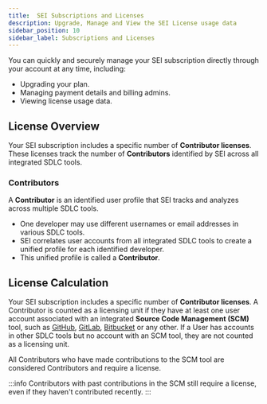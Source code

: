 ```yaml
---
title:  SEI Subscriptions and Licenses
description: Upgrade, Manage and View the SEI License usage data
sidebar_position: 10
sidebar_label: Subscriptions and Licenses
---
```


You can quickly and securely manage your SEI subscription directly through your account at any time, including:

* Upgrading your plan.
* Managing payment details and billing admins.
* Viewing license usage data.

## License Overview

Your SEI subscription includes a specific number of **Contributor licenses**. These licenses track the number of **Contributors** identified by SEI across all integrated SDLC tools.

### Contributors

A **Contributor** is an identified user profile that SEI tracks and analyzes across multiple SDLC tools.

* One developer may use different usernames or email addresses in various SDLC tools.
* SEI correlates user accounts from all integrated SDLC tools to create a unified profile for each identified developer.
* This unified profile is called a **Contributor**.

## License Calculation

Your SEI subscription includes a specific number of **Contributor licenses**. A Contributor is counted as a licensing unit if they have at least one user account associated with an integrated **Source Code Management (SCM)** tool, such as [GitHub](/docs/software-engineering-insights/setup-sei/configure-integrations/github/sei-github-integration), [GitLab](/docs/software-engineering-insights/setup-sei/configure-integrations/gitlab/sei-integration-gitlab), [Bitbucket](/docs/software-engineering-insights/setup-sei/configure-integrations/bitbucket/sei-bitbucket-cloud) or any other. If a User has accounts in other SDLC tools but no account with an SCM tool, they are not counted as a licensing unit.

All Contributors who have made contributions to the SCM tool are considered Contributors and require a license.

:::info
Contributors with past contributions in the SCM still require a license, even if they haven't contributed recently.
:::